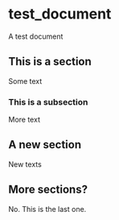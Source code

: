# test_document
A test document

## This is a section
Some text

### This is a subsection
More text

## A new section
New texts

## More sections?
No.  This is the last one.
